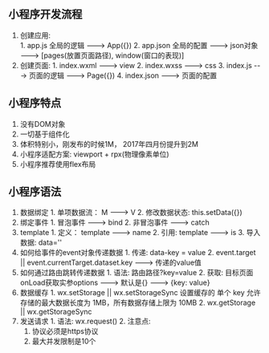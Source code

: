 ## 小程序开发流程
  1. 创建应用:  
    1. app.js 全局的逻辑 ---> App({})
    2. app.json 全局的配置 ---> json对象 ---> [pages(放置页面路径), window(窗口的表现)]
  2. 创建页面:
    1. index.wxml ---> view
    2. index.wxss ---> css
    3. index.js ---> 页面的逻辑 ---> Page({})
    4. index.json ---> 页面的配置
    

## 小程序特点
  1. 没有DOM对象
  2. 一切基于组件化
  3. 体积特别小，刚发布的时候1M， 2017年四月份提升到2M
  4. 小程序适配方案: viewport + rpx(物理像素单位)
  5. 小程序推荐使用flex布局

## 小程序语法
  1. 数据绑定
    1. 单项数据流： M ---> V
    2. 修改数据状态: this.setData({})
  2. 绑定事件
    1. 冒泡事件 ---> bind
    2. 非冒泡事件 ---> catch
  3. template
    1. 定义： template ---> name
    2. 引用: template ---> is
    3. 导入数据: data=''
  4. 如何给事件的event对象传递数据
    1. 传递: data-key = value
    2. event.target || event.currentTarget.dataset.key ---> 传递的value值
  5. 如何通过路由跳转传递数据
    1. 语法: 路由路径?key=value
    2. 获取: 目标页面onLoad获取实参options ---> 默认是{} ---> {key: value}
  6. 数据缓存
    1. wx.setStorage || wx.setStorageSync 设置缓存的 单个 key 允许存储的最大数据长度为 1MB，所有数据存储上限为 10MB
    2. wx.getStorage || wx.getStorageSync 
  7. 发送请求
    1. 语法: wx.request()
    2. 注意点:
      1. 协议必须是https协议
      2. 最大并发限制是10个